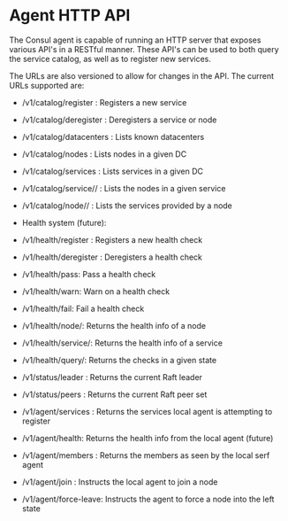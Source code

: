 # Agent HTTP API

The Consul agent is capable of running an HTTP server that
exposes various API's in a RESTful manner. These API's can
be used to both query the service catalog, as well as to
register new services.

The URLs are also versioned to allow for changes in the API.
The current URLs supported are:

* /v1/catalog/register : Registers a new service
* /v1/catalog/deregister : Deregisters a service or node
* /v1/catalog/datacenters : Lists known datacenters
* /v1/catalog/nodes : Lists nodes in a given DC
* /v1/catalog/services : Lists services in a given DC
* /v1/catalog/service/<service>/ : Lists the nodes in a given service
* /v1/catalog/node/<node>/ : Lists the services provided by a node

* Health system (future):
* /v1/health/register : Registers a new health check
* /v1/health/deregister : Deregisters a health check
* /v1/health/pass: Pass a health check
* /v1/health/warn: Warn on a health check
* /v1/health/fail: Fail a health check
* /v1/health/node/<node>: Returns the health info of a node
* /v1/health/service/<service>: Returns the health info of a service
* /v1/health/query/<state>: Returns the checks in a given state

* /v1/status/leader : Returns the current Raft leader
* /v1/status/peers : Returns the current Raft peer set

* /v1/agent/services : Returns the services local agent is attempting to register
* /v1/agent/health: Returns the health info from the local agent (future)
* /v1/agent/members : Returns the members as seen by the local serf agent
* /v1/agent/join : Instructs the local agent to join a node
* /v1/agent/force-leave: Instructs the agent to force a node into the left state

